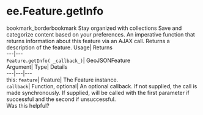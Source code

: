  
#  ee.Feature.getInfo 
bookmark_borderbookmark Stay organized with collections  Save and categorize content based on your preferences.
An imperative function that returns information about this feature via an AJAX call. 
Returns a description of the feature.
Usage| Returns  
---|---  
`Feature.getInfo( _callback_)`| GeoJSONFeature  
Argument| Type| Details  
---|---|---  
this: `feature`| Feature| The Feature instance.  
`callback`| Function, optional| An optional callback. If not supplied, the call is made synchronously. If supplied, will be called with the first parameter if successful and the second if unsuccessful.  
Was this helpful?
